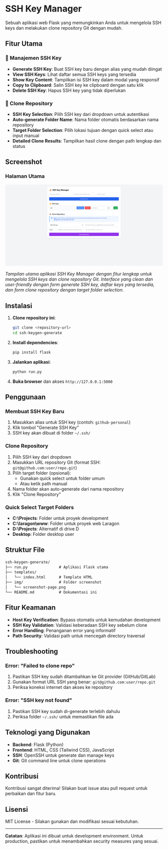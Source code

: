 # SSH Key Manager

Sebuah aplikasi web Flask yang memungkinkan Anda untuk mengelola SSH keys dan melakukan clone repository Git dengan mudah.

## Fitur Utama

### 🔑 Manajemen SSH Key
- **Generate SSH Key**: Buat SSH key baru dengan alias yang mudah diingat
- **View SSH Keys**: Lihat daftar semua SSH keys yang tersedia
- **Show Key Content**: Tampilkan isi SSH key dalam modal yang responsif
- **Copy to Clipboard**: Salin SSH key ke clipboard dengan satu klik
- **Delete SSH Key**: Hapus SSH key yang tidak diperlukan

### 📁 Clone Repository
- **SSH Key Selection**: Pilih SSH key dari dropdown untuk autentikasi
- **Auto-generate Folder Name**: Nama folder otomatis berdasarkan nama repository
- **Target Folder Selection**: Pilih lokasi tujuan dengan quick select atau input manual
- **Detailed Clone Results**: Tampilkan hasil clone dengan path lengkap dan status

## Screenshot

### Halaman Utama
![SSH Key Manager Main Page](img/screenshot-page.png)

*Tampilan utama aplikasi SSH Key Manager dengan fitur lengkap untuk mengelola SSH keys dan clone repository Git. Interface yang clean dan user-friendly dengan form generate SSH key, daftar keys yang tersedia, dan form clone repository dengan target folder selection.*

## Instalasi

1. **Clone repository ini**:
   ```bash
   git clone <repository-url>
   cd ssh-keygen-generate
   ```

2. **Install dependencies**:
   ```bash
   pip install flask
   ```

3. **Jalankan aplikasi**:
   ```bash
   python run.py
   ```

4. **Buka browser** dan akses `http://127.0.0.1:5000`

## Penggunaan

### Membuat SSH Key Baru
1. Masukkan alias untuk SSH key (contoh: `github-personal`)
2. Klik tombol "Generate SSH Key"
3. SSH key akan dibuat di folder `~/.ssh/`

### Clone Repository
1. Pilih SSH key dari dropdown
2. Masukkan URL repository Git (format SSH: `git@github.com:user/repo.git`)
3. Pilih target folder (opsional):
   - Gunakan quick select untuk folder umum
   - Atau ketik path manual
4. Nama folder akan auto-generate dari nama repository
5. Klik "Clone Repository"

### Quick Select Target Folders
- **C:\\Projects**: Folder untuk proyek development
- **C:\\laragon\\www**: Folder untuk proyek web Laragon
- **D:\\Projects**: Alternatif di drive D
- **Desktop**: Folder desktop user

## Struktur File

```
ssh-keygen-generate/
├── run.py              # Aplikasi Flask utama
├── templates/
│   └── index.html      # Template HTML
├── img/                # Folder screenshot
│   └── screenshot-page.png
└── README.md           # Dokumentasi ini
```

## Fitur Keamanan

- **Host Key Verification**: Bypass otomatis untuk kemudahan development
- **SSH Key Validation**: Validasi keberadaan SSH key sebelum clone
- **Error Handling**: Penanganan error yang informatif
- **Path Security**: Validasi path untuk mencegah directory traversal

## Troubleshooting

### Error: "Failed to clone repo"
1. Pastikan SSH key sudah ditambahkan ke Git provider (GitHub/GitLab)
2. Gunakan format URL SSH yang benar: `git@github.com:user/repo.git`
3. Periksa koneksi internet dan akses ke repository

### Error: "SSH key not found"
1. Pastikan SSH key sudah di-generate terlebih dahulu
2. Periksa folder `~/.ssh/` untuk memastikan file ada

## Teknologi yang Digunakan

- **Backend**: Flask (Python)
- **Frontend**: HTML, CSS (Tailwind CSS), JavaScript
- **SSH**: OpenSSH untuk generate dan manage keys
- **Git**: Git command line untuk clone operations

## Kontribusi

Kontribusi sangat diterima! Silakan buat issue atau pull request untuk perbaikan dan fitur baru.

## Lisensi

MIT License - Silakan gunakan dan modifikasi sesuai kebutuhan.

---

**Catatan**: Aplikasi ini dibuat untuk development environment. Untuk production, pastikan untuk menambahkan security measures yang sesuai.
